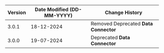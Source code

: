 | **Version** | **Date Modified (DD-MM-YYYY)** | **Change History**                          |
|-------------|--------------------------------|---------------------------------------------|
| 3.0.1       | 18-12-2024                     | Removed Deprecated **Data Connector**       |
| 3.0.0       | 19-07-2024                     | Deprecated **Data Connector**               |